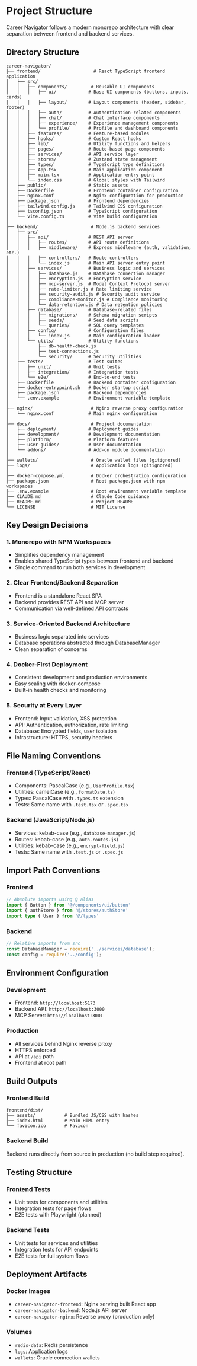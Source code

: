 # Project Structure

Career Navigator follows a modern monorepo architecture with clear separation between frontend and backend services.

## Directory Structure

```
career-navigator/
├── frontend/                    # React TypeScript frontend application
│   ├── src/
│   │   ├── components/         # Reusable UI components
│   │   │   ├── ui/            # Base UI components (buttons, inputs, cards)
│   │   │   ├── layout/        # Layout components (header, sidebar, footer)
│   │   │   ├── auth/          # Authentication-related components
│   │   │   ├── chat/          # Chat interface components
│   │   │   ├── experience/    # Experience management components
│   │   │   └── profile/       # Profile and dashboard components
│   │   ├── features/          # Feature-based modules
│   │   ├── hooks/             # Custom React hooks
│   │   ├── lib/               # Utility functions and helpers
│   │   ├── pages/             # Route-based page components
│   │   ├── services/          # API service layer
│   │   ├── stores/            # Zustand state management
│   │   ├── types/             # TypeScript type definitions
│   │   ├── App.tsx            # Main application component
│   │   ├── main.tsx           # Application entry point
│   │   └── index.css          # Global styles with Tailwind
│   ├── public/                # Static assets
│   ├── Dockerfile             # Frontend container configuration
│   ├── nginx.conf             # Nginx configuration for production
│   ├── package.json           # Frontend dependencies
│   ├── tailwind.config.js     # Tailwind CSS configuration
│   ├── tsconfig.json          # TypeScript configuration
│   └── vite.config.ts         # Vite build configuration
│
├── backend/                    # Node.js backend services
│   ├── src/
│   │   ├── api/               # REST API server
│   │   │   ├── routes/        # API route definitions
│   │   │   ├── middleware/    # Express middleware (auth, validation, etc.)
│   │   │   ├── controllers/   # Route controllers
│   │   │   └── index.js       # Main API server entry point
│   │   ├── services/          # Business logic and services
│   │   │   ├── database.js    # Database connection manager
│   │   │   ├── encryption.js  # Encryption service
│   │   │   ├── mcp-server.js  # Model Context Protocol server
│   │   │   ├── rate-limiter.js # Rate limiting service
│   │   │   ├── security-audit.js # Security audit service
│   │   │   ├── compliance-monitor.js # Compliance monitoring
│   │   │   └── data-retention.js # Data retention policies
│   │   ├── database/          # Database-related files
│   │   │   ├── migrations/    # Schema migration scripts
│   │   │   ├── seeds/         # Seed data scripts
│   │   │   └── queries/       # SQL query templates
│   │   ├── config/            # Configuration files
│   │   │   └── index.js       # Main configuration loader
│   │   └── utils/             # Utility functions
│   │       ├── db-health-check.js
│   │       ├── test-connections.js
│   │       └── security/      # Security utilities
│   ├── tests/                 # Test suites
│   │   ├── unit/              # Unit tests
│   │   ├── integration/       # Integration tests
│   │   └── e2e/               # End-to-end tests
│   ├── Dockerfile             # Backend container configuration
│   ├── docker-entrypoint.sh   # Docker startup script
│   ├── package.json           # Backend dependencies
│   └── .env.example           # Environment variable template
│
├── nginx/                      # Nginx reverse proxy configuration
│   └── nginx.conf             # Main nginx configuration
│
├── docs/                       # Project documentation
│   ├── deployment/            # Deployment guides
│   ├── development/           # Development documentation
│   ├── platform/              # Platform features
│   ├── user-guides/           # User documentation
│   └── addons/                # Add-on module documentation
│
├── wallets/                    # Oracle wallet files (gitignored)
├── logs/                       # Application logs (gitignored)
│
├── docker-compose.yml          # Docker orchestration configuration
├── package.json                # Root package.json with npm workspaces
├── .env.example                # Root environment variable template
├── CLAUDE.md                   # Claude Code guidance
├── README.md                   # Project README
└── LICENSE                     # MIT License
```

## Key Design Decisions

### 1. Monorepo with NPM Workspaces
- Simplifies dependency management
- Enables shared TypeScript types between frontend and backend
- Single command to run both services in development

### 2. Clear Frontend/Backend Separation
- Frontend is a standalone React SPA
- Backend provides REST API and MCP server
- Communication via well-defined API contracts

### 3. Service-Oriented Backend Architecture
- Business logic separated into services
- Database operations abstracted through DatabaseManager
- Clean separation of concerns

### 4. Docker-First Deployment
- Consistent development and production environments
- Easy scaling with docker-compose
- Built-in health checks and monitoring

### 5. Security at Every Layer
- Frontend: Input validation, XSS protection
- API: Authentication, authorization, rate limiting
- Database: Encrypted fields, user isolation
- Infrastructure: HTTPS, security headers

## File Naming Conventions

### Frontend (TypeScript/React)
- Components: PascalCase (e.g., `UserProfile.tsx`)
- Utilities: camelCase (e.g., `formatDate.ts`)
- Types: PascalCase with `.types.ts` extension
- Tests: Same name with `.test.tsx` or `.spec.tsx`

### Backend (JavaScript/Node.js)
- Services: kebab-case (e.g., `database-manager.js`)
- Routes: kebab-case (e.g., `auth-routes.js`)
- Utilities: kebab-case (e.g., `encrypt-field.js`)
- Tests: Same name with `.test.js` or `.spec.js`

## Import Path Conventions

### Frontend
```typescript
// Absolute imports using @ alias
import { Button } from '@/components/ui/button'
import { authStore } from '@/stores/authStore'
import type { User } from '@/types'
```

### Backend
```javascript
// Relative imports from src
const DatabaseManager = require('../services/database');
const config = require('../config');
```

## Environment Configuration

### Development
- Frontend: `http://localhost:5173`
- Backend API: `http://localhost:3000`
- MCP Server: `http://localhost:3001`

### Production
- All services behind Nginx reverse proxy
- HTTPS enforced
- API at `/api` path
- Frontend at root path

## Build Outputs

### Frontend Build
```
frontend/dist/
├── assets/           # Bundled JS/CSS with hashes
├── index.html        # Main HTML entry
└── favicon.ico       # Favicon
```

### Backend Build
Backend runs directly from source in production (no build step required).

## Testing Structure

### Frontend Tests
- Unit tests for components and utilities
- Integration tests for page flows
- E2E tests with Playwright (planned)

### Backend Tests
- Unit tests for services and utilities
- Integration tests for API endpoints
- E2E tests for full system flows

## Deployment Artifacts

### Docker Images
- `career-navigator-frontend`: Nginx serving built React app
- `career-navigator-backend`: Node.js API server
- `career-navigator-nginx`: Reverse proxy (production only)

### Volumes
- `redis-data`: Redis persistence
- `logs`: Application logs
- `wallets`: Oracle connection wallets